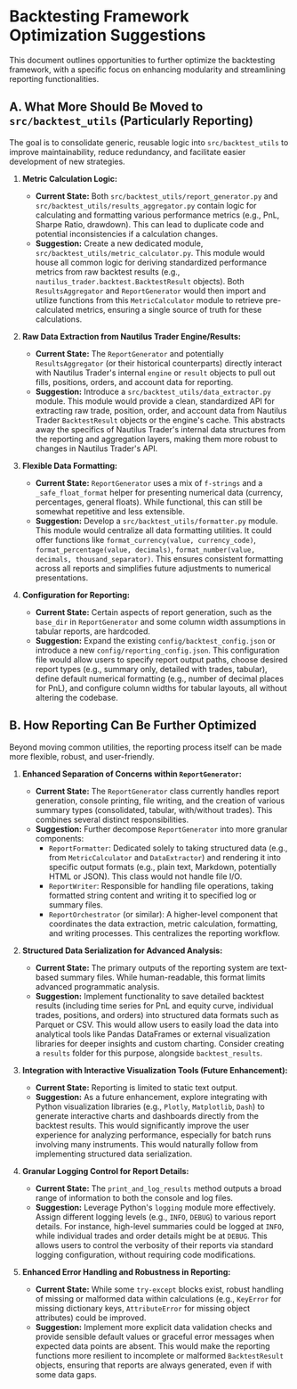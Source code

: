 # Backtesting Framework Optimization Suggestions

This document outlines opportunities to further optimize the backtesting framework, with a specific focus on enhancing modularity and streamlining reporting functionalities.

## A. What More Should Be Moved to `src/backtest_utils` (Particularly Reporting)

The goal is to consolidate generic, reusable logic into `src/backtest_utils` to improve maintainability, reduce redundancy, and facilitate easier development of new strategies.

1.  **Metric Calculation Logic:**
    *   **Current State:** Both `src/backtest_utils/report_generator.py` and `src/backtest_utils/results_aggregator.py` contain logic for calculating and formatting various performance metrics (e.g., PnL, Sharpe Ratio, drawdown). This can lead to duplicate code and potential inconsistencies if a calculation changes.
    *   **Suggestion:** Create a new dedicated module, `src/backtest_utils/metric_calculator.py`. This module would house all common logic for deriving standardized performance metrics from raw backtest results (e.g., `nautilus_trader.backtest.BacktestResult` objects). Both `ResultsAggregator` and `ReportGenerator` would then import and utilize functions from this `MetricCalculator` module to retrieve pre-calculated metrics, ensuring a single source of truth for these calculations.

2.  **Raw Data Extraction from Nautilus Trader Engine/Results:**
    *   **Current State:** The `ReportGenerator` and potentially `ResultsAggregator` (or their historical counterparts) directly interact with Nautilus Trader's internal `engine` or `result` objects to pull out fills, positions, orders, and account data for reporting.
    *   **Suggestion:** Introduce a `src/backtest_utils/data_extractor.py` module. This module would provide a clean, standardized API for extracting raw trade, position, order, and account data from Nautilus Trader `BacktestResult` objects or the engine's cache. This abstracts away the specifics of Nautilus Trader's internal data structures from the reporting and aggregation layers, making them more robust to changes in Nautilus Trader's API.

3.  **Flexible Data Formatting:**
    *   **Current State:** `ReportGenerator` uses a mix of `f-strings` and a `_safe_float_format` helper for presenting numerical data (currency, percentages, general floats). While functional, this can still be somewhat repetitive and less extensible.
    *   **Suggestion:** Develop a `src/backtest_utils/formatter.py` module. This module would centralize all data formatting utilities. It could offer functions like `format_currency(value, currency_code)`, `format_percentage(value, decimals)`, `format_number(value, decimals, thousand_separator)`. This ensures consistent formatting across all reports and simplifies future adjustments to numerical presentations.

4.  **Configuration for Reporting:**
    *   **Current State:** Certain aspects of report generation, such as the `base_dir` in `ReportGenerator` and some column width assumptions in tabular reports, are hardcoded.
    *   **Suggestion:** Expand the existing `config/backtest_config.json` or introduce a new `config/reporting_config.json`. This configuration file would allow users to specify report output paths, choose desired report types (e.g., summary only, detailed with trades, tabular), define default numerical formatting (e.g., number of decimal places for PnL), and configure column widths for tabular layouts, all without altering the codebase.

## B. How Reporting Can Be Further Optimized

Beyond moving common utilities, the reporting process itself can be made more flexible, robust, and user-friendly.

1.  **Enhanced Separation of Concerns within `ReportGenerator`:**
    *   **Current State:** The `ReportGenerator` class currently handles report generation, console printing, file writing, and the creation of various summary types (consolidated, tabular, with/without trades). This combines several distinct responsibilities.
    *   **Suggestion:** Further decompose `ReportGenerator` into more granular components:
        *   `ReportFormatter`: Dedicated solely to taking structured data (e.g., from `MetricCalculator` and `DataExtractor`) and rendering it into specific output formats (e.g., plain text, Markdown, potentially HTML or JSON). This class would not handle file I/O.
        *   `ReportWriter`: Responsible for handling file operations, taking formatted string content and writing it to specified log or summary files.
        *   `ReportOrchestrator` (or similar): A higher-level component that coordinates the data extraction, metric calculation, formatting, and writing processes. This centralizes the reporting workflow.

2.  **Structured Data Serialization for Advanced Analysis:**
    *   **Current State:** The primary outputs of the reporting system are text-based summary files. While human-readable, this format limits advanced programmatic analysis.
    *   **Suggestion:** Implement functionality to save detailed backtest results (including time series for PnL and equity curve, individual trades, positions, and orders) into structured data formats such as Parquet or CSV. This would allow users to easily load the data into analytical tools like Pandas DataFrames or external visualization libraries for deeper insights and custom charting. Consider creating a `results` folder for this purpose, alongside `backtest_results`.

3.  **Integration with Interactive Visualization Tools (Future Enhancement):**
    *   **Current State:** Reporting is limited to static text output.
    *   **Suggestion:** As a future enhancement, explore integrating with Python visualization libraries (e.g., `Plotly`, `Matplotlib`, `Dash`) to generate interactive charts and dashboards directly from the backtest results. This would significantly improve the user experience for analyzing performance, especially for batch runs involving many instruments. This would naturally follow from implementing structured data serialization.

4.  **Granular Logging Control for Report Details:**
    *   **Current State:** The `print_and_log_results` method outputs a broad range of information to both the console and log files.
    *   **Suggestion:** Leverage Python's `logging` module more effectively. Assign different logging levels (e.g., `INFO`, `DEBUG`) to various report details. For instance, high-level summaries could be logged at `INFO`, while individual trades and order details might be at `DEBUG`. This allows users to control the verbosity of their reports via standard logging configuration, without requiring code modifications.

5.  **Enhanced Error Handling and Robustness in Reporting:**
    *   **Current State:** While some `try-except` blocks exist, robust handling of missing or malformed data within calculations (e.g., `KeyError` for missing dictionary keys, `AttributeError` for missing object attributes) could be improved.
    *   **Suggestion:** Implement more explicit data validation checks and provide sensible default values or graceful error messages when expected data points are absent. This would make the reporting functions more resilient to incomplete or malformed `BacktestResult` objects, ensuring that reports are always generated, even if with some data gaps. 